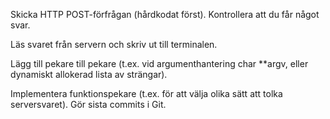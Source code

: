 Skicka HTTP POST-förfrågan (hårdkodat först). Kontrollera att du får något svar.

Läs svaret från servern och skriv ut till terminalen.

Lägg till pekare till pekare (t.ex. vid argumenthantering char \*\*argv, eller dynamiskt allokerad lista av strängar).

Implementera funktionspekare (t.ex. för att välja olika sätt att tolka serversvaret). Gör sista commits i Git.
